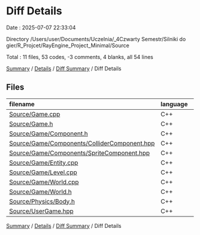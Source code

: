 # Diff Details

Date : 2025-07-07 22:33:04

Directory /Users/user/Documents/Uczelnia/_4Czwarty Semestr/Silniki do gier/R_Projcet/RayEngine_Project_Minimal/Source

Total : 11 files,  53 codes, -3 comments, 4 blanks, all 54 lines

[Summary](results.md) / [Details](details.md) / [Diff Summary](diff.md) / Diff Details

## Files
| filename | language | code | comment | blank | total |
| :--- | :--- | ---: | ---: | ---: | ---: |
| [Source/Game.cpp](/Source/Game.cpp) | C++ | 1 | 0 | 0 | 1 |
| [Source/Game.h](/Source/Game.h) | C++ | 0 | 0 | 1 | 1 |
| [Source/Game/Component.h](/Source/Game/Component.h) | C++ | 2 | 0 | 0 | 2 |
| [Source/Game/Components/ColliderComponent.hpp](/Source/Game/Components/ColliderComponent.hpp) | C++ | 27 | 0 | 2 | 29 |
| [Source/Game/Components/SpriteComponent.hpp](/Source/Game/Components/SpriteComponent.hpp) | C++ | 3 | 0 | 0 | 3 |
| [Source/Game/Entity.cpp](/Source/Game/Entity.cpp) | C++ | -1 | 0 | 0 | -1 |
| [Source/Game/Level.cpp](/Source/Game/Level.cpp) | C++ | -1 | 0 | 0 | -1 |
| [Source/Game/World.cpp](/Source/Game/World.cpp) | C++ | 16 | -2 | 0 | 14 |
| [Source/Game/World.h](/Source/Game/World.h) | C++ | 2 | 0 | 0 | 2 |
| [Source/Physics/Body.h](/Source/Physics/Body.h) | C++ | 2 | 0 | 0 | 2 |
| [Source/UserGame.hpp](/Source/UserGame.hpp) | C++ | 2 | -1 | 1 | 2 |

[Summary](results.md) / [Details](details.md) / [Diff Summary](diff.md) / Diff Details